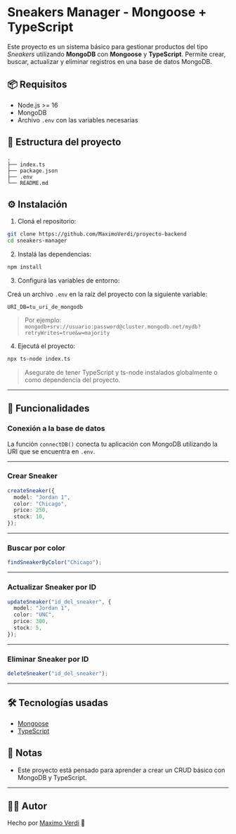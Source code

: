 # Sneakers Manager - Mongoose + TypeScript

Este proyecto es un sistema básico para gestionar productos del tipo _Sneakers_ utilizando **MongoDB** con **Mongoose** y **TypeScript**. Permite crear, buscar, actualizar y eliminar registros en una base de datos MongoDB.

## 📦 Requisitos

- Node.js >= 16
- MongoDB
- Archivo `.env` con las variables necesarias

## 📁 Estructura del proyecto

```
.
├── index.ts
├── package.json
├── .env
└── README.md
```

## ⚙️ Instalación

1. Cloná el repositorio:

```bash
git clone https://github.com/MaximoVerdi/proyecto-backend
cd sneakers-manager
```

2. Instalá las dependencias:

```bash
npm install
```

3. Configurá las variables de entorno:

Creá un archivo `.env` en la raíz del proyecto con la siguiente variable:

```env
URI_DB=tu_uri_de_mongodb
```

> Por ejemplo:  
> `mongodb+srv://usuario:password@cluster.mongodb.net/mydb?retryWrites=true&w=majority`

4. Ejecutá el proyecto:

```bash
npx ts-node index.ts
```

> Asegurate de tener TypeScript y ts-node instalados globalmente o como dependencia del proyecto.

---

## 🧠 Funcionalidades

### Conexión a la base de datos

La función `connectDB()` conecta tu aplicación con MongoDB utilizando la URI que se encuentra en `.env`.

---

### Crear Sneaker

```ts
createSneaker({
  model: "Jordan 1",
  color: "Chicago",
  price: 250,
  stock: 10,
});
```

---

### Buscar por color

```ts
findSneakerByColor("Chicago");
```

---

### Actualizar Sneaker por ID

```ts
updateSneaker("id_del_sneaker", {
  model: "Jordan 1",
  color: "UNC",
  price: 300,
  stock: 5,
});
```

---

### Eliminar Sneaker por ID

```ts
deleteSneaker("id_del_sneaker");
```

---

## 🛠 Tecnologías usadas

- [Mongoose](https://mongoosejs.com/)
- [TypeScript](https://www.typescriptlang.org/)

## 📝 Notas

- Este proyecto está pensado para aprender a crear un CRUD básico con MongoDB y TypeScript.

---

## 👨‍💻 Autor

Hecho por [Maximo Verdi](https://github.com/MaximoVerdi) 🚀
